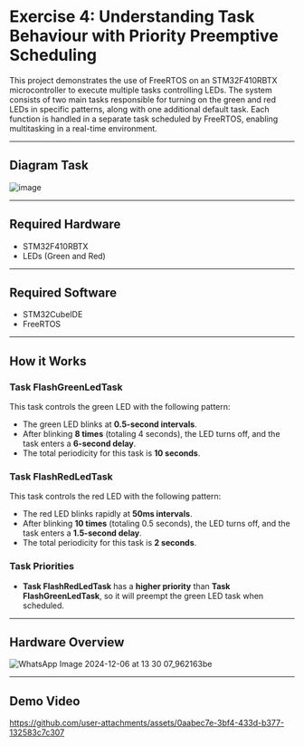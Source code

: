 # Exercise 4: Understanding Task Behaviour with Priority Preemptive Scheduling

This project demonstrates the use of FreeRTOS on an STM32F410RBTX microcontroller to execute multiple tasks controlling LEDs. The system consists of two main tasks responsible for turning on the green and red LEDs in specific patterns, along with one additional default task. Each function is handled in a separate task scheduled by FreeRTOS, enabling multitasking in a real-time environment.

---

## **Diagram Task**
![image](https://github.com/user-attachments/assets/483f38e5-9bb8-42e1-9f0b-d4232bd0ca2f)


---

## **Required Hardware**
- STM32F410RBTX
- LEDs (Green and Red)

---

## **Required Software**
- STM32CubeIDE
- FreeRTOS

---

## **How it Works**

### **Task FlashGreenLedTask**
This task controls the green LED with the following pattern:
- The green LED blinks at **0.5-second intervals**.
- After blinking **8 times** (totaling 4 seconds), the LED turns off, and the task enters a **6-second delay**.
- The total periodicity for this task is **10 seconds**.

### **Task FlashRedLedTask**
This task controls the red LED with the following pattern:
- The red LED blinks rapidly at **50ms intervals**.
- After blinking **10 times** (totaling 0.5 seconds), the LED turns off, and the task enters a **1.5-second delay**.
- The total periodicity for this task is **2 seconds**.

### **Task Priorities**
- **Task FlashRedLedTask** has a **higher priority** than **Task FlashGreenLedTask**, so it will preempt the green LED task when scheduled.


---
## **Hardware Overview**
![WhatsApp Image 2024-12-06 at 13 30 07_962163be](https://github.com/user-attachments/assets/4ac39d13-8106-4804-bd7d-c55d1a65fc15)

---
## **Demo Video**

https://github.com/user-attachments/assets/0aabec7e-3bf4-433d-b377-132583c7c307

